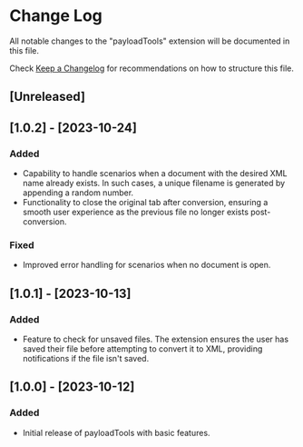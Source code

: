 # Change Log

All notable changes to the "payloadTools" extension will be documented in this file.

Check [Keep a Changelog](http://keepachangelog.com/) for recommendations on how to structure this file.

## [Unreleased]

## [1.0.2] - [2023-10-24]
### Added
- Capability to handle scenarios when a document with the desired XML name already exists. In such cases, a unique filename is generated by appending a random number.
- Functionality to close the original tab after conversion, ensuring a smooth user experience as the previous file no longer exists post-conversion.

### Fixed
- Improved error handling for scenarios when no document is open.

## [1.0.1] - [2023-10-13]
### Added
- Feature to check for unsaved files. The extension ensures the user has saved their file before attempting to convert it to XML, providing notifications if the file isn't saved.

## [1.0.0] - [2023-10-12]
### Added
- Initial release of payloadTools with basic features.